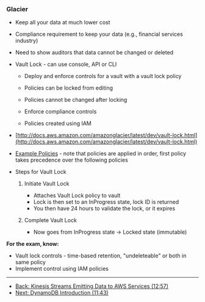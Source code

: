 ### Glacier

* Keep all your data at much lower cost

* Compliance requirement to keep your data (e.g., financial services industry)

* Need to show auditors that data cannot be changed or deleted

* Vault Lock - can use console, API or CLI

    * Deploy and enforce controls for a vault with a vault lock policy

    * Policies can be locked from editing

    * Policies cannot be changed after locking

    * Enforce compliance controls

    * Policies created using IAM

* [http://docs.aws.amazon.com/amazonglacier/latest/dev/vault-lock.html](http://docs.aws.amazon.com/amazonglacier/latest/dev/vault-lock.html)

* [Example Policies](http://docs.aws.amazon.com/amazonglacier/latest/dev/vault-lock-policy.html) - note that policies are applied in order, first policy takes precedence over the following policies

* Steps for Vault Lock

    1. Initiate Vault Lock

        * Attaches Vault Lock policy to vault
        * Lock is then set to an InProgress state, lock ID is returned
        * You then have 24 hours to validate the lock, or it expires

    2. Complete Vault Lock

        * Now goes from InProgress state → Locked state (immutable)

**For the exam, know:**

* Vault lock controls - time-based retention, "undeleteable" or both in same policy
* Implement control using IAM policies

---


* [Back: Kinesis Streams Emitting Data to AWS Services (12:57)](Kinesis_Streams_Emitting_Data_to_AWS_Services.md)
* [Next: DynamoDB Introduction (11:43)](DynamoDB_Introduction.md)
